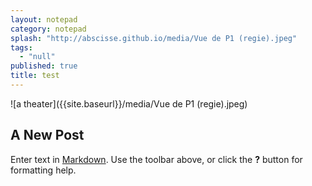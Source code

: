 ```yaml
---
layout: notepad
category: notepad
splash: "http://abscisse.github.io/media/Vue de P1 (regie).jpeg"
tags: 
  - "null"
published: true
title: test
---
```

![a theater]({{site.baseurl}}/media/Vue de P1 (regie).jpeg)
## A New Post

Enter text in [Markdown](http://daringfireball.net/projects/markdown/). Use the toolbar above, or click the **?** button for formatting help.
